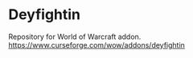 # Deyfightin

Repository for World of Warcraft addon.
https://www.curseforge.com/wow/addons/deyfightin
